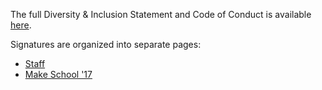 The full Diversity & Inclusion Statement and Code of Conduct is available [here](../README.md).

Signatures are organized into separate pages:

- [Staff](./staff.md)
- [Make School '17](./make-school-17.md)
